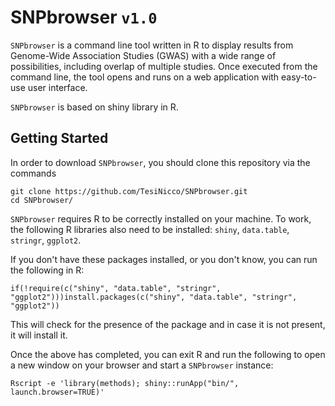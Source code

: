 # SNPbrowser `v1.0`
`SNPbrowser` is a command line tool written in R to display results from Genome-Wide Association Studies (GWAS) with a wide range of possibilities, including overlap of multiple studies. Once executed from the command line, the tool opens and runs on a web application with easy-to-use user interface.

`SNPbrowser` is based on shiny library in R.

## Getting Started
In order to download `SNPbrowser`, you should clone this repository via the commands

```  
git clone https://github.com/TesiNicco/SNPbrowser.git
cd SNPbrowser/
```


`SNPbrowser` requires R to be correctly installed on your machine. To work, the following R libraries also need to be installed: 
`shiny`, `data.table`, `stringr`, `ggplot2`.


If you don't have these packages installed, or you don't know, you can run the following in R:

```
if(!require(c("shiny", "data.table", "stringr", "ggplot2")))install.packages(c("shiny", "data.table", "stringr", "ggplot2"))
```

This will check for the presence of the package and in case it is not present, it will install it.


Once the above has completed, you can exit R and run the following to open a new window on your browser and start a `SNPbrowser` instance: 

```
Rscript -e 'library(methods); shiny::runApp("bin/", launch.browser=TRUE)'
```

